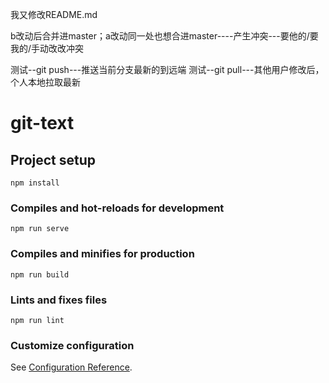 我又修改README.md

b改动后合并进master；a改动同一处也想合进master----产生冲突---要他的/要我的/手动改改冲突

测试--git push---推送当前分支最新的到远端
测试--git pull---其他用户修改后，个人本地拉取最新
# git-text

## Project setup
```
npm install
```

### Compiles and hot-reloads for development
```
npm run serve
```

### Compiles and minifies for production
```
npm run build
```

### Lints and fixes files
```
npm run lint
```

### Customize configuration
See [Configuration Reference](https://cli.vuejs.org/config/).
